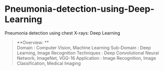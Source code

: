 # Pneumonia-detection-using-Deep-Learning
Pneumonia detection using chest X-rays: Deep Learning

> **Overview: **  
Domain             : Computer Vision, Machine Learning
Sub-Domain         : Deep Learning, Image Recognition
Techniques         : Deep Convolutional Neural Network, ImageNet, VGG-16
Application        : Image Recognition, Image Classification, Medical Imaging
